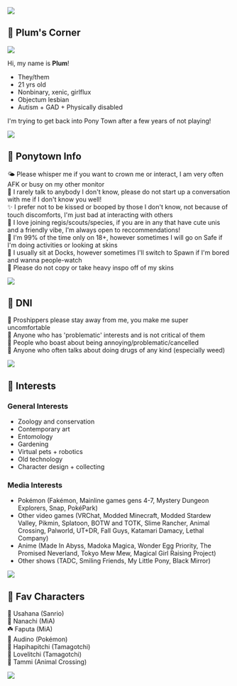 ![](https://i.imgur.com/m0G5IvG.png)

## 🍃 Plum's Corner

![](https://komarev.com/ghpvc/?username=SugarpIums&color=green)

Hi, my name is **Plum**!
* They/them
* 21 yrs old
* Nonbinary, xenic, girlflux
* Objectum lesbian
* Autism + GAD + Physically disabled

I'm trying to get back into Pony Town after a few years of not playing!

![](https://i.imgur.com/CnjuNqB.png)

## 🍃 Ponytown Info

🌤️ Please whisper me if you want to crown me or interact, I am very often AFK or busy on my other monitor  
🌿 I rarely talk to anybody I don't know, please do not start up a conversation with me if I don't know you well!  
✨️ I prefer not to be kissed or booped by those I don't know, not because of touch discomforts, I'm just bad at interacting with others  
🌱 I love joining regis/scouts/species, if you are in any that have cute unis and a friendly vibe, I'm always open to reccommendations!  
🦋 I'm 99% of the time only on 18+, however sometimes I will go on Safe if I'm doing activities or looking at skins  
🌈 I usually sit at Docks, however sometimes I'll switch to Spawn if I'm bored and wanna people-watch  
🥑 Please do not copy or take heavy inspo off of my skins  

![](https://i.imgur.com/OQ1mZHe.png)

## 🍃 DNI

🌻 Proshippers please stay away from me, you make me super uncomfortable  
🌳 Anyone who has 'problematic' interests and is not critical of them  
🐾 People who boast about being annoying/problematic/cancelled  
🌾 Anyone who often talks about doing drugs of any kind (especially weed)  

![](https://i.imgur.com/diIlhAV.png)

## 🍃 Interests

### General Interests
* Zoology and conservation
* Contemporary art
* Entomology
* Gardening
* Virtual pets + robotics
* Old technology
* Character design + collecting

### Media Interests
* Pokémon (Fakémon, Mainline games gens 4-7, Mystery Dungeon Explorers, Snap, PokéPark)
* Other video games (VRChat, Modded Minecraft, Modded Stardew Valley, Pikmin, Splatoon, BOTW and TOTK, Slime Rancher, Animal Crossing, Palworld, UT+DR, Fall Guys, Katamari Damacy, Lethal Company)
* Anime (Made In Abyss, Madoka Magica, Wonder Egg Priority, The Promised Neverland, Tokyo Mew Mew, Magical Girl Raising Project) 
* Other shows (TADC, Smiling Friends, My Little Pony, Black Mirror)

![](https://i.imgur.com/IptxcGt.png)

## 🍃 Fav Characters
🐛 Usahana (Sanrio)  
🌼 Nanachi (MiA)  
☘️ Faputa (MiA)  
🍂 Audino (Pokémon)  
🌴 Hapihapitchi (Tamagotchi)  
💐 Lovelitchi (Tamagotchi)  
🍁 Tammi (Animal Crossing)  

![](https://i.imgur.com/3X6VZ4T.png)
